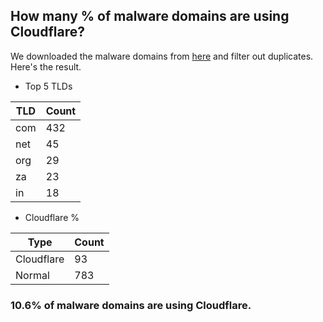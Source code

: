 ## How many % of malware domains are using Cloudflare?


We downloaded the malware domains from [here](https://urlhaus.abuse.ch) and filter out duplicates.
Here's the result.


[//]: # (start replacement)


- Top 5 TLDs

| TLD | Count |
| --- | --- |
| com | 432 |
| net | 45 |
| org | 29 |
| za | 23 |
| in | 18 |


- Cloudflare %

| Type | Count |
| --- | --- |
| Cloudflare | 93 |
| Normal | 783 |


### 10.6% of malware domains are using Cloudflare.